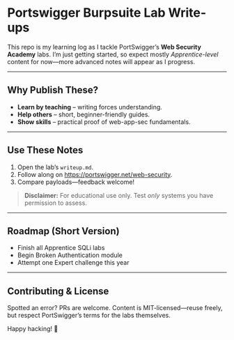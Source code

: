 # Portswigger Burpsuite Lab Write-ups

This repo is my learning log as I tackle PortSwigger’s **Web Security Academy** labs. I’m just getting started, so expect mostly *Apprentice-level* content for now—more advanced notes will appear as I progress.

---

## Why Publish These?

- **Learn by teaching** – writing forces understanding.  
- **Help others** – short, beginner-friendly guides.  
- **Show skills** – practical proof of web-app-sec fundamentals.

---

## Use These Notes

1. Open the lab’s `writeup.md`.  
2. Follow along on <https://portswigger.net/web-security>.  
3. Compare payloads—feedback welcome!

> **Disclaimer:** For educational use only. Test *only* systems you have permission to assess.

---

## Roadmap (Short Version)

- Finish all Apprentice SQLi labs  
- Begin Broken Authentication module  
- Attempt one Expert challenge this year

---

## Contributing & License

Spotted an error? PRs are welcome. Content is MIT-licensed—reuse freely, but respect PortSwigger’s terms for the labs themselves.

Happy hacking! 🐙
